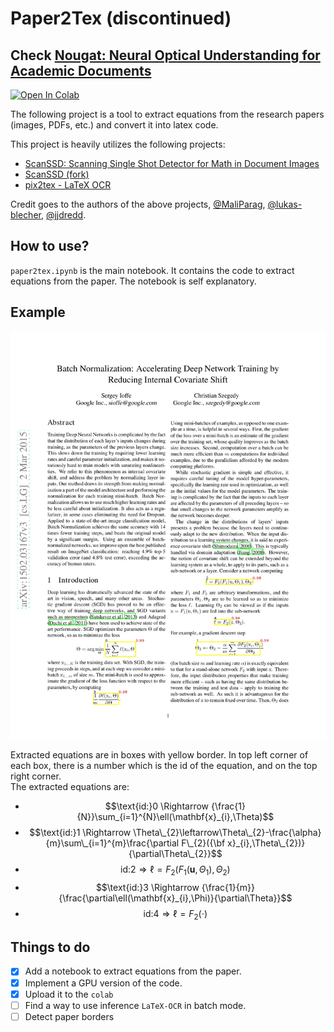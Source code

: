 # Paper2Tex (discontinued) 
## Check [Nougat: Neural Optical Understanding for Academic Documents](https://github.com/facebookresearch/nougat) 

[![Open In Colab](https://colab.research.google.com/assets/colab-badge.svg)](https://colab.research.google.com/drive/1AXFDdhkypYQkBOpZ8MLpHHzDfI86R8Ba?usp=sharing)


The following project is a tool to extract equations from the research papers (images, PDFs, etc.) and convert it into latex code. 

This project is heavily utilizes the following projects:

- [ScanSSD: Scanning Single Shot Detector for Math in Document Images](https://github.com/MaliParag/ScanSSD)
- [ScanSSD (fork)](https://github.com/jjdredd/ScanSSD/)
- [pix2tex - LaTeX OCR](https://github.com/lukas-blecher/LaTeX-OCR/)

Credit goes to the authors of the above projects, [@MaliParag](https://github.com/MaliParag), [@lukas-blecher](https://github.com/lukas-blecher/LaTeX-OCR/), [@jjdredd](https://github.com/jjdredd).

## How to use?

`paper2tex.ipynb` is the main notebook. It contains the code to extract equations from the paper. The notebook is self explanatory.


## Example

<img src="./demo/page3.jpg" alt= “” width = "512" >

Extracted equations are in boxes with yellow border. In top left corner of each box, there is a number which is the id of the equation, and on the top right corner.  
The extracted equations are:

- $$\text{id:}0 \Rightarrow {\frac{1}{N}}\sum_{i=1}^{N}\ell(\mathbf{x}_{i},\Theta)$$
- $$\text{id:}1 \Rightarrow \Theta\_{2}\leftarrow\Theta\_{2}-\frac{\alpha}{m}\sum\_{i=1}^{m}\frac{\partial F\_{2}({\bf x}_{i},\Theta\_{2})}{\partial\Theta\_{2}}$$      
- $$\text{id:}2 \Rightarrow \ell=F_{2}(F_{1}(\mathbf{u},\Theta_{1}),\Theta_{2})$$
- $$\text{id:}3 \Rightarrow {\frac{1}{m}}{\frac{\partial\ell(\mathbf{x}_{i},\Phi)}{\partial\Theta}}$$
- $$\text{id:}4 \Rightarrow \ell=F_{2}(\cdot)$$

## Things to do

- [x] Add a notebook to extract equations from the paper.
- [x] Implement a GPU version of the code.
- [x] Upload it to the `colab`
- [ ] Find a way to use inference `LaTeX-OCR` in batch mode.
- [ ] Detect paper borders
